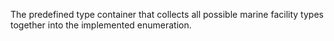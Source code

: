 The predefined type container that collects all possible marine facility types together into the implemented enumeration.

